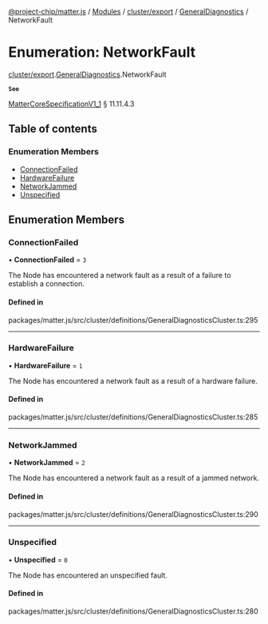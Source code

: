 [@project-chip/matter.js](../README.md) / [Modules](../modules.md) / [cluster/export](../modules/cluster_export.md) / [GeneralDiagnostics](../modules/cluster_export.GeneralDiagnostics.md) / NetworkFault

# Enumeration: NetworkFault

[cluster/export](../modules/cluster_export.md).[GeneralDiagnostics](../modules/cluster_export.GeneralDiagnostics.md).NetworkFault

**`See`**

[MatterCoreSpecificationV1_1](../interfaces/spec_export.MatterCoreSpecificationV1_1.md) § 11.11.4.3

## Table of contents

### Enumeration Members

- [ConnectionFailed](cluster_export.GeneralDiagnostics.NetworkFault.md#connectionfailed)
- [HardwareFailure](cluster_export.GeneralDiagnostics.NetworkFault.md#hardwarefailure)
- [NetworkJammed](cluster_export.GeneralDiagnostics.NetworkFault.md#networkjammed)
- [Unspecified](cluster_export.GeneralDiagnostics.NetworkFault.md#unspecified)

## Enumeration Members

### ConnectionFailed

• **ConnectionFailed** = ``3``

The Node has encountered a network fault as a result of a failure to establish a connection.

#### Defined in

packages/matter.js/src/cluster/definitions/GeneralDiagnosticsCluster.ts:295

___

### HardwareFailure

• **HardwareFailure** = ``1``

The Node has encountered a network fault as a result of a hardware failure.

#### Defined in

packages/matter.js/src/cluster/definitions/GeneralDiagnosticsCluster.ts:285

___

### NetworkJammed

• **NetworkJammed** = ``2``

The Node has encountered a network fault as a result of a jammed network.

#### Defined in

packages/matter.js/src/cluster/definitions/GeneralDiagnosticsCluster.ts:290

___

### Unspecified

• **Unspecified** = ``0``

The Node has encountered an unspecified fault.

#### Defined in

packages/matter.js/src/cluster/definitions/GeneralDiagnosticsCluster.ts:280
